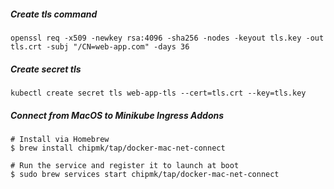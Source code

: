 
##### Create tls command
```
openssl req -x509 -newkey rsa:4096 -sha256 -nodes -keyout tls.key -out tls.crt -subj "/CN=web-app.com" -days 36
```

##### Create secret tls
```
kubectl create secret tls web-app-tls --cert=tls.crt --key=tls.key
```

##### Connect from MacOS to Minikube Ingress Addons

```
# Install via Homebrew
$ brew install chipmk/tap/docker-mac-net-connect

# Run the service and register it to launch at boot
$ sudo brew services start chipmk/tap/docker-mac-net-connect
```